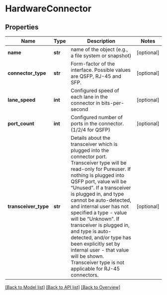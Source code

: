 # HardwareConnector

## Properties
Name | Type | Description | Notes
------------ | ------------- | ------------- | -------------
**name** | **str** | name of the object (e.g., a file system or snapshot) | [optional] 
**connector_type** | **str** | Form-factor of the interface. Possible values are QSFP, RJ-45 and SFP. | [optional] 
**lane_speed** | **int** | Configured speed of each lane in the connector in bits-per-second | [optional] 
**port_count** | **int** | Configured number of ports in the connector. (1/2/4 for QSFP) | [optional] 
**transceiver_type** | **str** | Details about the transceiver which is plugged into the connector port. Transceiver type will be read-only for Pureuser. If nothing is plugged into QSFP port, value will be “Unused”. If a transceiver is plugged in, and type cannot be auto-detected,  and internal user has not specified a type - value will be “Unknown”. If transceiver is plugged in, and type is auto-detected, and/or type has been explicitly set by internal user - that value will be shown. Transceiver type is not applicable for RJ-45 connectors. | [optional] 

[[Back to Model list]](index.md#documentation-for-models) [[Back to API list]](index.md#endpoint-properties) [[Back to Overview]](index.md)


